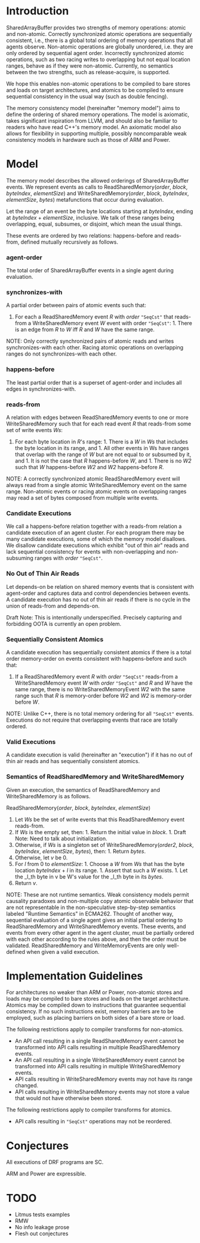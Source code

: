 # Introduction

SharedArrayBuffer provides two strengths of memory operations: atomic and non-atomic. Correctly synchronized atomic operations are sequentially consistent, i.e., there is a global total ordering of memory operations that all agents observe. Non-atomic operations are globally unordered, i.e. they are only ordered by sequential agent order. Incorrectly synchronized atomic operations, such as two racing writes to overlapping but not equal location ranges, behave as if they were non-atomic. Currently, no semantics between the two strengths, such as release-acquire, is supported.

We hope this enables non-atomic operations to be compiled to bare stores and loads on target architectures, and atomics to be compiled to ensure sequential consistency in the usual way (such as double fencing).

The memory consistency model (hereinafter "memory model") aims to define the ordering of shared memory operations. The model is axiomatic, takes significant inspiration from LLVM, and should also be familiar to readers who have read C++'s memory model. An axiomatic model also allows for flexibility in supporting multiple, possibly noncomparable weak consistency models in hardware such as those of ARM and Power.

# Model

The memory model describes the allowed orderings of SharedArrayBuffer events. We represent events as calls to ReadSharedMemory(_order_, _block_, _byteIndex_, _elementSize_) and WriteSharedMemory(_order_, _block_, _byteIndex_, _elementSize_, _bytes_) metafunctions that occur during evaluation.

Let the range of an event be the byte locations starting at _byteIndex_, ending at _byteIndex_ + _elementSize_, inclusive. We talk of these ranges being overlapping, equal, subsumes, or disjoint, which mean the usual things.

These events are ordered by two relations: happens-before and reads-from, defined mutually recursively as follows.

### agent-order

  The total order of SharedArrayBuffer events in a single agent during evaluation.

### synchronizes-with

  A partial order between pairs of atomic events such that:

  1. For each a ReadSharedMemory event _R_ with _order_ `"SeqCst"` that reads-from a WriteSharedMemory event _W_ event with order `"SeqCst"`:
    1. There is an edge from _R_ to _W_ iff _R_ and _W_ have the same range.

  NOTE: Only correctly synchronized pairs of atomic reads and writes synchronizes-with each other. Racing atomic operations on overlapping ranges do not synchronizes-with each other.

### happens-before

  The least partial order that is a superset of agent-order and includes all edges in synchronizes-with.

### reads-from

  A relation with edges between ReadSharedMemory events to one or more WriteSharedMemory such that for each read event _R_ that reads-from some set of write events _Ws_:

  1. For each byte location in _R_'s range:
    1. There is a _W_ in _Ws_ that includes the byte location in its range, and
    1. All other events in Ws have ranges that overlap with the range of _W_ but are not equal to or subsumed by it, and
    1. It is not the case that _R_ happens-before _W_, and
    1. There is no _W2_ such that _W_ happens-before _W2_ and _W2_ happens-before _R_.

  NOTE: A correctly synchronized atomic ReadSharedMemory event will always read from a single atomic WriteSharedMemory event on the same range. Non-atomic events or racing atomic events on overlapping ranges may read a set of bytes composed from multiple write events.

### Candidate Executions

We call a happens-before relation together with a reads-from relation a candidate execution of an agent cluster. For each program there may be many candidate executions, some of which the memory model disallows. We disallow candidate executions which exhibit "out of thin air" reads and lack sequential consistency for events with non-overlapping and non-subsuming ranges with _order_ `"SeqCst"`.

### No Out of Thin Air Reads

  Let depends-on be relation on shared memory events that is consistent with agent-order and captures data and control dependencies between events. A candidate execution has no out of thin air reads if there is no cycle in the union of reads-from and depends-on.

  Draft Note: This is intentionally underspecified. Precisely capturing and forbidding OOTA is currently an open problem.

### Sequentially Consistent Atomics

  A candidate execution has sequentially consistent atomics if there is a total order memory-order on events consistent with happens-before and such that:

  1. If a ReadSharedMemory event _R_ with _order_ `"SeqCst"` reads-from a WriteSharedMemory event _W_ with _order_ `"SeqCst"` and _R_ and _W_ have the same range, there is no WriteSharedMemoryEvent _W2_ with the same range such that _R_ is memory-order before _W2_ and _W2_ is memory-order before _W_.

  NOTE: Unlike C++, there is no total memory ordering for all `"SeqCst"` events. Executions do not require that overlapping events that race are totally ordered.

### Valid Executions

A candidate execution is valid (hereinafter an "execution") if it has no out of thin air reads and has sequentially consistent atomics.

### Semantics of ReadSharedMemory and WriteSharedMemory

Given an execution, the semantics of ReadSharedMemory and WriteSharedMemory is as follows.

ReadSharedMemory(_order_, _block_, _byteIndex_, _elementSize_)

  1. Let _Ws_ be the set of write events that this ReadSharedMemory event reads-from.
  1. If _Ws_ is the empty set, then:
    1. Return the initial value in _block_.
    1. Draft Note: Need to talk about initialization.
  1. Otherwise, if _Ws_ is a singleton set of WriteSharedMemory(_order2_, _block_, _byteIndex_, _elementSize_, _bytes_), then:
    1. Return _bytes_.
  1. Otherwise, let _v_ be 0.
  1. For _l_ from 0 to _elementSize_:
    1. Choose a _W_ from _Ws_ that has the byte location _byteIndex_ + _l_ in its range.
    1. Assert that such a _W_ exists.
    1. Let the _l_th byte in v be W's value for the _l_th byte in its _bytes_.
  1. Return _v_.

NOTE: These are not runtime semantics. Weak consistency models permit causality paradoxes and non-multiple copy atomic observable behavior that are not representable in the non-speculative step-by-step semantics labeled "Runtime Semantics" in ECMA262. Thought of another way, sequential evaluation of a single agent gives an initial partial ordering to ReadSharedMemory and WriteSharedMemory events. These events, and events from every other agent in the agent cluster, must be partially ordered with each other according to the rules above, and then the order must be validated. ReadSharedMemory and WriteMemoryEvents are only well-defined when given a valid execution.

# Implementation Guidelines

For architectures no weaker than ARM or Power, non-atomic stores and loads may be compiled to bare stores and loads on the target architecture. Atomics may be compiled down to instructions that guarantee sequential consistency. If no such instructions exist, memory barriers are to be employed, such as placing barriers on both sides of a bare store or load.

The following restrictions apply to compiler transforms for non-atomics.

  - An API call resulting in a single ReadSharedMemory event cannot be transformed into API calls resulting in multiple ReadSharedMemory events.
  - An API call resulting in a single WriteSharedMemory event cannot be transformed into API calls resulting in multiple WriteSharedMemory events.
  - API calls resulting in WriteSharedMemory events may not have its range changed.
  - API calls resulting in WriteSharedMemory events may not store a value that would not have otherwise been stored.

The following restrictions apply to compiler transforms for atomics.

  - API calls resulting in `"SeqCst"` operations may not be reordered.

# Conjectures

All executions of DRF programs are SC.

ARM and Power are expressible.

# TODO

- Litmus tests examples
- RMW
- No info leakage prose
- Flesh out conjectures

